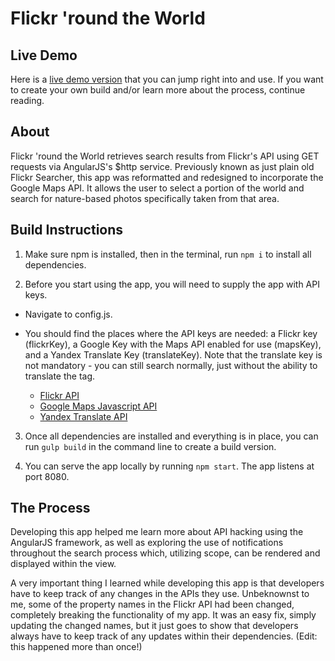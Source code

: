 # Flickr 'round the World

## Live Demo

Here is a [live demo version](http://flickr-search-96860.herokuapp.com/) that you can jump right into and use. If you want to create your own build and/or learn more about the process, continue reading.

## About

Flickr 'round the World retrieves search results from Flickr's API using GET requests via AngularJS's $http service. Previously known as just plain old Flickr Searcher, this app was reformatted and redesigned to incorporate the Google Maps API. It allows the user to select a portion of the world and search for nature-based photos specifically taken from that area.

## Build Instructions

1. Make sure npm is installed, then in the terminal, run `npm i` to install all dependencies.

2. Before you start using the app, you will need to supply the app with API keys.

  * Navigate to config.js.

  * You should find the places where the API keys are needed: a Flickr key (flickrKey), a Google Key with the Maps API enabled for use (mapsKey), and a Yandex Translate Key (translateKey). Note that the translate key is not mandatory - you can still search normally, just without the ability to translate the tag.

  	* [Flickr API](https://www.flickr.com/services/api/)
  	* [Google Maps Javascript API](https://developers.google.com/maps/documentation/javascript/)
  	* [Yandex Translate API](https://tech.yandex.com/translate/)

3. Once all dependencies are installed and everything is in place, you can run `gulp build` in the command line to create a build version.

4. You can serve the app locally by running `npm start`. The app listens at port 8080.

## The Process

Developing this app helped me learn more about API hacking using the AngularJS framework, as well as exploring the use of notifications throughout the search process which, utilizing scope, can be rendered and displayed within the view.

A very important thing I learned while developing this app is that developers have to keep track of any changes in the APIs they use. Unbeknownst to me, some of the property names in the Flickr API had been changed, completely breaking the functionality of my app. It was an easy fix, simply updating the changed names, but it just goes to show that developers always have to keep track of any updates within their dependencies. (Edit: this happened more than once!)

